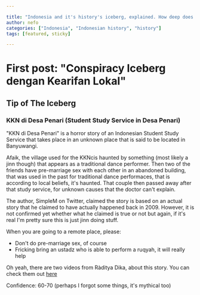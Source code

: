 ```yaml
---

title: "Indonesia and it's history's iceberg, explained. How deep does it go?"
author: nefo
categories: ["Indonesia", "Indonesian history", "history"]
tags: [featured, sticky]

---
```


# First post: "Conspiracy Iceberg dengan Kearifan Lokal" 
## Tip of The Iceberg

### KKN di Desa Penari  (Student Study Service in Desa Penari)

"KKN di Desa Penari" is a horror story of an Indonesian Student Study Service that takes place in an unknown place that is said to be located in Banyuwangi. 

 Afaik, the village used for the KKNcis haunted by something (most likely a jinn though) that appears as a traditional dance performer. Then two of the friends have pre-marriage sex with each other in an abandoned building, that was used in the past for traditional dance performaces, that is according to local beliefs, it's haunted. That couple then passed away after that study service, for unknown causes that the doctor can't explain.


The author, SimpleM on Twitter, claimed the story is based on an actual story that he claimed to have actually happened back in 2009. However, it is not confirmed yet whether what he claimed is true or not but again, if it's real I'm pretty sure this is just jinn doing stuff. 

When you are going to a remote place, please:

- Don't do pre-marriage sex, of course
- Fricking bring an ustadz who is able to perform a ruqyah, it will really help 

Oh yeah, there are two videos from Ràditya Dika, about this story. You can check them out [here](/kkn-penari-videos)

Confidence: 60-70 (perhaps I forgot some things, it's mythical too)

### 


